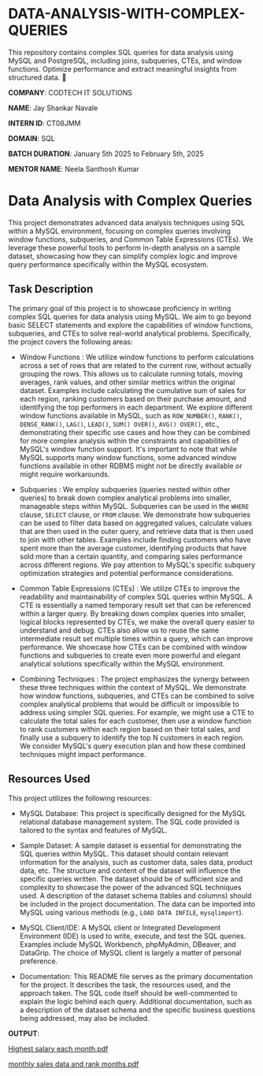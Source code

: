 # DATA-ANALYSIS-WITH-COMPLEX-QUERIES
This repository contains complex SQL queries for data analysis using MySQL and PostgreSQL, including joins, subqueries, CTEs, and window functions. Optimize performance and extract meaningful insights from structured data. 🚀

**COMPANY**: CODTECH IT SOLUTIONS

**NAME**: Jay Shankar Navale

**INTERN ID**: CT08JMM

**DOMAIN**: SQL

**BATCH DURATION**: January 5th 2025 to February 5th, 2025

**MENTOR NAME**: Neela Santhosh Kumar

# Data Analysis with Complex Queries

This project demonstrates advanced data analysis techniques using SQL within a MySQL environment, focusing on complex queries involving window functions, subqueries, and Common Table Expressions (CTEs). We leverage these powerful tools to perform in-depth analysis on a sample dataset, showcasing how they can simplify complex logic and improve query performance specifically within the MySQL ecosystem.

## Task Description

The primary goal of this project is to showcase proficiency in writing complex SQL queries for data analysis using MySQL. We aim to go beyond basic SELECT statements and explore the capabilities of window functions, subqueries, and CTEs to solve real-world analytical problems. Specifically, the project covers the following areas:

* Window Functions : We utilize window functions to perform calculations across a set of rows that are related to the current row, without actually grouping the rows. This allows us to calculate running totals, moving averages, rank values, and other similar metrics within the original dataset. Examples include calculating the cumulative sum of sales for each region, ranking customers based on their purchase amount, and identifying the top performers in each department. We explore different window functions available in MySQL, such as `ROW_NUMBER()`, `RANK()`, `DENSE_RANK()`, `LAG()`, `LEAD()`, `SUM() OVER()`, `AVG() OVER()`, etc., demonstrating their specific use cases and how they can be combined for more complex analysis within the constraints and capabilities of MySQL's window function support.  It's important to note that while MySQL supports many window functions, some advanced window functions available in other RDBMS might not be directly available or might require workarounds.

* Subqueries : We employ subqueries (queries nested within other queries) to break down complex analytical problems into smaller, manageable steps within MySQL. Subqueries can be used in the `WHERE` clause, `SELECT` clause, or `FROM` clause. We demonstrate how subqueries can be used to filter data based on aggregated values, calculate values that are then used in the outer query, and retrieve data that is then used to join with other tables. Examples include finding customers who have spent more than the average customer, identifying products that have sold more than a certain quantity, and comparing sales performance across different regions.  We pay attention to MySQL's specific subquery optimization strategies and potential performance considerations.

* Common Table Expressions (CTEs) : We utilize CTEs to improve the readability and maintainability of complex SQL queries within MySQL. A CTE is essentially a named temporary result set that can be referenced within a larger query. By breaking down complex queries into smaller, logical blocks represented by CTEs, we make the overall query easier to understand and debug. CTEs also allow us to reuse the same intermediate result set multiple times within a query, which can improve performance. We showcase how CTEs can be combined with window functions and subqueries to create even more powerful and elegant analytical solutions specifically within the MySQL environment.

* Combining Techniques : The project emphasizes the synergy between these three techniques within the context of MySQL. We demonstrate how window functions, subqueries, and CTEs can be combined to solve complex analytical problems that would be difficult or impossible to address using simpler SQL queries. For example, we might use a CTE to calculate the total sales for each customer, then use a window function to rank customers within each region based on their total sales, and finally use a subquery to identify the top N customers in each region.  We consider MySQL's query execution plan and how these combined techniques might impact performance.

## Resources Used

This project utilizes the following resources:

* MySQL Database:  This project is specifically designed for the MySQL relational database management system.  The SQL code provided is tailored to the syntax and features of MySQL.

* Sample Dataset: A sample dataset is essential for demonstrating the SQL queries within MySQL. This dataset should contain relevant information for the analysis, such as customer data, sales data, product data, etc. The structure and content of the dataset will influence the specific queries written. The dataset should be of sufficient size and complexity to showcase the power of the advanced SQL techniques used. A description of the dataset schema (tables and columns) should be included in the project documentation. The data can be imported into MySQL using various methods (e.g., `LOAD DATA INFILE`, `mysqlimport`).

* MySQL Client/IDE: A MySQL client or Integrated Development Environment (IDE) is used to write, execute, and test the SQL queries. Examples include MySQL Workbench, phpMyAdmin, DBeaver, and DataGrip. The choice of MySQL client is largely a matter of personal preference.

* Documentation: This README file serves as the primary documentation for the project. It describes the task, the resources used, and the approach taken. The SQL code itself should be well-commented to explain the logic behind each query. Additional documentation, such as a description of the dataset schema and the specific business questions being addressed, may also be included.

**OUTPUT**:

[Highest salary each month.pdf](https://github.com/user-attachments/files/18608390/Highest.salary.each.month.pdf)

[monthly sales data and rank months.pdf](https://github.com/user-attachments/files/18608389/monthly.sales.data.and.rank.months.pdf)
